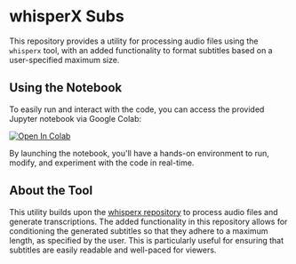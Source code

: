 # whisperX Subs

This repository provides a utility for processing audio files using the `whisperx` tool, with an added functionality to format subtitles based on a user-specified maximum size.

## Using the Notebook

To easily run and interact with the code, you can access the provided Jupyter notebook via Google Colab:

[![Open In Colab](https://colab.research.google.com/assets/colab-badge.svg)](https://colab.research.google.com/github/lrubiorod/whisperX_subs/blob/main/whisperx_subs.ipynb)

By launching the notebook, you'll have a hands-on environment to run, modify, and experiment with the code in real-time.

## About the Tool

This utility builds upon the [whisperx repository](https://github.com/m-bain/whisperX) to process audio files and generate transcriptions. The added functionality in this repository allows for conditioning the generated subtitles so that they adhere to a maximum length, as specified by the user. This is particularly useful for ensuring that subtitles are easily readable and well-paced for viewers.

